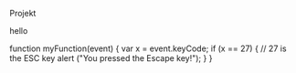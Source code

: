 Projekt
<p> hello </p>
</html>


function myFunction(event) {
    var x = event.keyCode;
    if (x == 27) {  // 27 is the ESC key
      alert ("You pressed the Escape key!");
    }
  }
